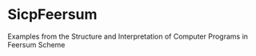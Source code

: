 # SicpFeersum
Examples from the Structure and Interpretation of Computer Programs in Feersum Scheme
